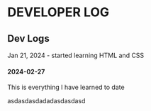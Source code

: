 # DEVELOPER LOG

## Dev Logs
Jan 21, 2024 - started learning HTML and CSS
#### 2024-02-27
 This is everything I have learned to date

asdasdasdadadasdasdasd